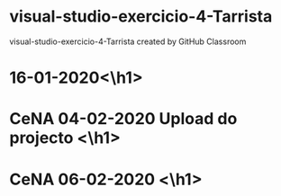 # visual-studio-exercicio-4-Tarrista
visual-studio-exercicio-4-Tarrista created by GitHub Classroom
<h1>16-01-2020<\h1>
<h1>CeNA 04-02-2020 Upload do projecto <\h1>
<h1>CeNA 06-02-2020 <\h1>

